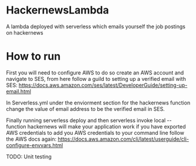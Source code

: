 # HackernewsLambda
A lambda deployed with serverless which emails yourself the job postings on hackernews


# How to run
  First you will need to configure AWS to do so create an AWS account and navigate to SES, from here follow a guild to setting up a verified email with SES: https://docs.aws.amazon.com/ses/latest/DeveloperGuide/setting-up-email.html

   In Serverless.yml under the enviorment section for the hackernews function change the value of email address to be the verified email in SES.

  Finally running serverless deploy and then serverless invoke local --function hackernews will make your application work if you have exported AWS credentials to add you AWS credentials to your command line follow the AWS docs again: 
  https://docs.aws.amazon.com/cli/latest/userguide/cli-configure-envvars.html
  
  TODO:
      Unit testing 
